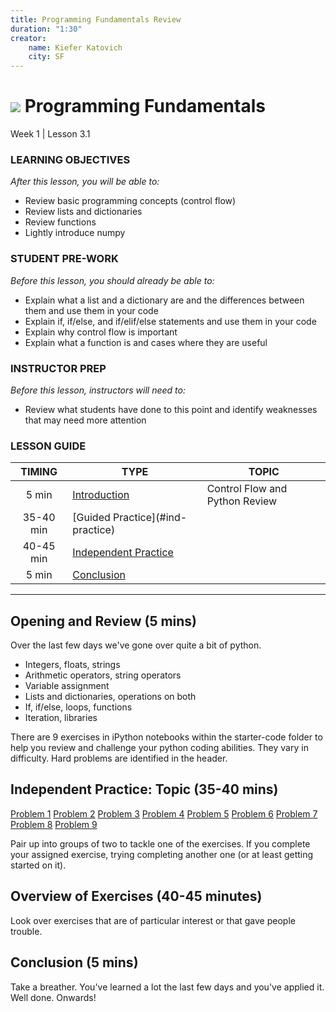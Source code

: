 ```yaml
---
title: Programming Fundamentals Review
duration: "1:30"
creator:
    name: Kiefer Katovich
    city: SF
---
```


# ![](https://ga-dash.s3.amazonaws.com/production/assets/logo-9f88ae6c9c3871690e33280fcf557f33.png) Programming Fundamentals
Week 1 | Lesson 3.1


### LEARNING OBJECTIVES
*After this lesson, you will be able to:*
- Review basic programming concepts (control flow)
- Review lists and dictionaries
- Review functions
- Lightly introduce numpy

### STUDENT PRE-WORK
*Before this lesson, you should already be able to:*
- Explain what a list and a dictionary are and the differences between them and use them in your code
- Explain if, if/else, and if/elif/else statements and use them in your code
- Explain why control flow is important
- Explain what a function is and cases where they are useful

### INSTRUCTOR PREP
*Before this lesson, instructors will need to:*
- Review what students have done to this point and identify weaknesses that may need more attention


### LESSON GUIDE
| TIMING  | TYPE  | TOPIC  |
|:-:|---|---|
| 5 min  | [Introduction](#introduction)   | Control Flow and Python Review |
| 35-40 min  | [Guided Practice](#ind-practice<a name="opening"></a>)  |  |
| 40-45 min  | [Independent Practice](#exercise-overview)  |  |
| 5 min  | [Conclusion](#conclusion)  |   |

---

<a name="Control Flow and Python Review"></a>
## Opening and Review (5 mins)

Over the last few days we've gone over quite a bit of python.

- Integers, floats, strings
- Arithmetic operators, string operators
- Variable assignment
- Lists and dictionaries, operations on both
- If, if/else, loops, functions
- Iteration, libraries

There are 9 exercises in iPython notebooks within the starter-code folder to help you review and challenge your python coding abilities. They vary in difficulty. Hard problems are identified in the header.

<a name="ind-practice"></a>
## Independent Practice: Topic (35-40 mins)

[Problem 1](./starter-code/w1-3.1-review-problem-1.ipynb)
[Problem 2](./starter-code/w1-3.1-review-problem-2.ipynb)
[Problem 3](./starter-code/w1-3.1-review-problem-3.ipynb)
[Problem 4](./starter-code/w1-3.1-review-problem-4.ipynb)
[Problem 5](./starter-code/w1-3.1-review-problem-5.ipynb)
[Problem 6](./starter-code/w1-3.1-review-problem-6.ipynb)
[Problem 7](./starter-code/w1-3.1-review-problem-7.ipynb)
[Problem 8](./starter-code/w1-3.1-review-problem-8.ipynb)
[Problem 9](./starter-code/w1-3.1-review-problem-9.ipynb)

Pair up into groups of two to tackle one of the exercises. If you complete your assigned exercise, trying completing another one (or at least getting started on it).


<a name="exercise-overview"></a>
## Overview of Exercises (40-45 minutes)

Look over exercises that are of particular interest or that gave people trouble.


<a name="conclusion"></a>
## Conclusion (5 mins)
Take a breather. You've learned a lot the last few days and you've applied it. Well done. Onwards!
